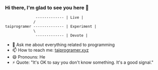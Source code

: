 ### Hi there, I'm glad to see you here 👋

```txt
              ------------- | Live |
             /
taiprogramer -------------- | Experiment |
             \
              ------------- | Devote |
```

- 💬 Ask me about everything related to programming
- 📫 How to reach me: [taiprogramer.xyz](https://taiprogramer.xyz)
- 😄 Pronouns: He
- ⚡ Quote: "It's OK to say you don't know something. It's a good signal."

